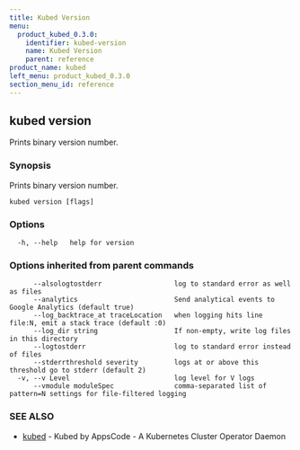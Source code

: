 ```yaml
---
title: Kubed Version
menu:
  product_kubed_0.3.0:
    identifier: kubed-version
    name: Kubed Version
    parent: reference
product_name: kubed
left_menu: product_kubed_0.3.0
section_menu_id: reference
---
```

## kubed version

Prints binary version number.

### Synopsis


Prints binary version number.

```
kubed version [flags]
```

### Options

```
  -h, --help   help for version
```

### Options inherited from parent commands

```
      --alsologtostderr                  log to standard error as well as files
      --analytics                        Send analytical events to Google Analytics (default true)
      --log_backtrace_at traceLocation   when logging hits line file:N, emit a stack trace (default :0)
      --log_dir string                   If non-empty, write log files in this directory
      --logtostderr                      log to standard error instead of files
      --stderrthreshold severity         logs at or above this threshold go to stderr (default 2)
  -v, --v Level                          log level for V logs
      --vmodule moduleSpec               comma-separated list of pattern=N settings for file-filtered logging
```

### SEE ALSO
* [kubed](/docs/reference/kubed.md)	 - Kubed by AppsCode - A Kubernetes Cluster Operator Daemon

